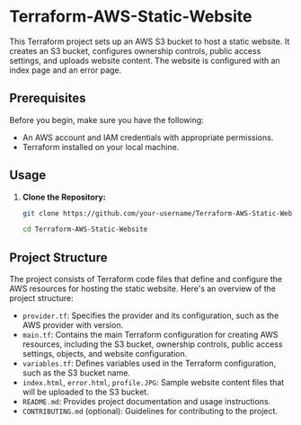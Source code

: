 # Terraform-AWS-Static-Website
This Terraform project sets up an AWS S3 bucket to host a static website. It creates an S3 bucket, configures ownership controls, public access settings, and uploads website content. The website is configured with an index page and an error page.

## Prerequisites

Before you begin, make sure you have the following:

- An AWS account and IAM credentials with appropriate permissions.
- Terraform installed on your local machine.

## Usage

1. **Clone the Repository:**

   ```bash
   git clone https://github.com/your-username/Terraform-AWS-Static-Website.git
   ```

   ```bash
   cd Terraform-AWS-Static-Website
   ```

   
## Project Structure

The project consists of Terraform code files that define and configure the AWS resources for hosting the static website. Here's an overview of the project structure:

- `provider.tf`: Specifies the provider and its configuration, such as the AWS provider with version.
- `main.tf`: Contains the main Terraform configuration for creating AWS resources, including the S3 bucket, ownership controls, public access settings, objects, and website configuration.
- `variables.tf`: Defines variables used in the Terraform configuration, such as the S3 bucket name.
- `index.html`, `error.html`, `profile.JPG`: Sample website content files that will be uploaded to the S3 bucket.
- `README.md`: Provides project documentation and usage instructions.
- `CONTRIBUTING.md` (optional): Guidelines for contributing to the project.
